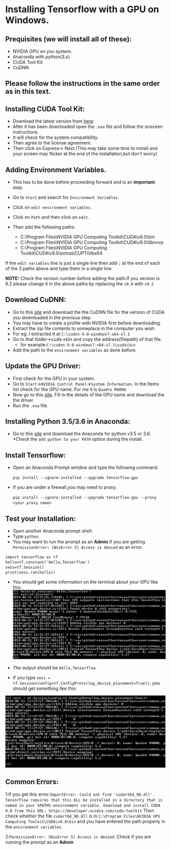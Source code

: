 # Installing Tensorflow with a GPU on Windows.

## Prequisites (we will install all of these):
* NVIDIA GPU on you system.
* Anaconda with python(3.x)
* CUDA Tool Kit
* CuDNN

## Please follow the instructions in the same order as in this text.

## Installing CUDA Tool Kit:
* Download the latest version from [here](https://developer.nvidia.com/cuda-toolkit-archive):
* After it has been downloaded open the `.exe` file and follow the onsceen instructions.
* It will check for the system compatibility. 
* Then agree to the license agreement.
* Then click on Express-> Next.(This may take some time to install and your screen may flicker at the end of the installation,but don't worry)

## Adding Environment Variables.
* This has to be done before proceeding forward and is an **important** step.
* Go to `Start` and search for `Environment Variables`.
* Click on `edit environment variables`.
* Click on `Path` and then click on `edit`.

* Then add the following paths:
  - C:\Program Files\NVIDIA GPU Computing Toolkit\CUDA\v9.0\bin
  - C:\Program Files\NVIDIA GPU Computing Toolkit\CUDA\v9.0\libnvvp
  - C:\Program Files\NVIDIA GPU Computing Toolkit\CUDA\v9.0\extras\CUPTI\libx64
  
If the `edit variables` line is just a single line then add `;` at the end of each of the 3 paths above and type them in a single line.

**NOTE:** Check the version number before adding the path.If you version is 9.2 please change it in the above paths by replacing the `v9.0` with `v9.2`

## Download CuDNN:
* Go to this [site](https://developer.nvidia.com/rdp/cudnn-download) and download the the CuDNN file for the version of CUDA you downloaded in the previous step.
* You may have to create a profile with NVIDIA first before downloading.
* Extract the zip file contents to someplace in the computer you wish.
* For eg: I extracted it at `C:\cudnn-9.0-windows7-x64-v7.1`
* Go to that folder->cuda->bin and copy the address(filepath) of that file.
  * for example:`C:\cudnn-9.0-windows7-x64-v7.1\cuda\bin`
* Add the path to the `environment variables` as done before.

## Update the GPU Driver:
* First check for the GPU in your system.
* Go to `Start`->`NVIDIA Control Panel`->`System Information`. In the Items list check for the GPU name. For me it is `Quadro M4000`.
* Now go to this [site](http://www.nvidia.de/Download/index.aspx). Fill in the details of the GPU name and download the the driver.
* Run the `.exe` file.

## Installing Python 3.5/3.6 in Anaconda:
* Go to this [site](https://www.anaconda.com/download/) and download the Anaconda for python v3.5 or 3.6.
*Check the `add python to your PATH` option during the install.

## Install Tensorflow:
* Open an Anaconda Prompt window and type the following command.

  `pip install --ignore-installed --upgrade tensorflow-gpu`
* If you are under a firewall,you may need to proxy.

  `pip install --ignore-installed --upgrade tensorflow-gpu --proxy <your proxy name>`

## Test your Installation:
* Open another Anaconda prompt shell.
* Type `python`.
* You may want to run the prompt as an **Admin** if you are getting `PermissionError: [WinError 5] Access is denied` as an error.
~~~
import tensorflow as tf
hello=tf.constant('Hello,Tensorflow')
sess=tf.Session()
print(sess.run(hello))
~~~

* You should get some information on the terminal about your GPU like this:
![Output1](https://github.com/nsidn98/General-Coding-/blob/master/images/Capture.PNG)

* The output should be `Hello,Tensorflow`

* If you type `sess = tf.Session(config=tf.ConfigProto(log_device_placement=True))`, you should get something like this:

![Output2](https://github.com/nsidn98/General-Coding-/blob/master/images/Capture2.PNG)



## Common Errors:
1:If you get this error:`ImportError: Could not find 'cudart64_90.dll'. TensorFlow requires that this DLL be installed in a directory that is named in your %PATH% environment variable. Download and install CUDA 9.0 from this URL: https://developer.nvidia.com/cuda-toolkit` Then check whether the file `cudart64_90.dll` is in `C:\Program Files\NVIDIA GPU Computing Toolkit\CUDA\v9.0\bin` and you have entered the path properly in the `environment variables`.

2:`PermissionError: [WinError 5] Access is denied`: Check if you are running the prompt as an **Admin**
